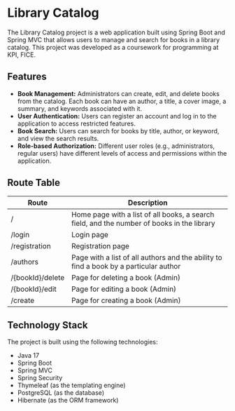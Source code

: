 # Library Catalog

The Library Catalog project is a web application built using Spring Boot and Spring MVC that allows users to manage and search for books in a library catalog. This project was developed as a coursework for programming at KPI, FICE. 

## Features

- **Book Management:** Administrators can create, edit, and delete books from the catalog. Each book can have an author, a title, a cover image, a summary, and keywords associated with it.
- **User Authentication:** Users can register an account and log in to the application to access restricted features.
- **Book Search:** Users can search for books by title, author, or keyword, and view the search results.
- **Role-based Authorization:** Different user roles (e.g., administrators, regular users) have different levels of access and permissions within the application.

## Route Table

Route | Description
--- | ---
/ | Home page with a list of all books, a search field, and the number of books in the library
/login | Login page
/registration | Registration page
/authors | Page with a list of all authors and the ability to find a book by a particular author 
/{bookId}/delete | Page for deleting a book (Admin)
/{bookId}/edit | Page for editing a book (Admin)
/create | Page for creating a book (Admin)

## Technology Stack

The project is built using the following technologies:

- Java 17
- Spring Boot
- Spring MVC
- Spring Security
- Thymeleaf (as the templating engine)
- PostgreSQL (as the database)
- Hibernate (as the ORM framework)
